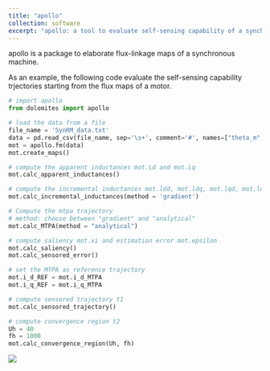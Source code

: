 ```yaml
---
title: "apollo"
collection: software
excerpt: "apollo: a tool to evaluate self-sensing capability of a synchronous machine."
---
```

<p>
apollo is a package to elaborate flux-linkage maps of a synchronous machine.</p>
<p>As an example, the following code evaluate the self-sensing capability
trjectories starting from the flux maps of a motor.</p>

```python
# import apollo
from dolomites import apollo  

# load the data from a file
file_name = 'SynRM_data.txt'  
data = pd.read_csv(file_name, sep='\s+', comment='#', names=["theta_m", "i_d", "i_q", "lambda_d", "lambda_q", "torque"])
mot = apollo.fm(data)
mot.create_maps()

# compute the apparent inductances mot.Ld and mot.Lq
mot.calc_apparent_inductances()

# compute the incremental inductances mot.ldd, mot.ldq, mot.lqd, mot.lqd, mot.lqq, mot.lsigma, mot.ldelta
mot.calc_incremental_inductances(method = 'gradient')

# Compute the mtpa trajectory
# method: choose between "gradient" and "analytical"
mot.calc_MTPA(method = "analytical")

# compute saliency mot.xi and estimation error mot.epsilon
mot.calc_saliency()
mot.calc_sensored_error()

# set the MTPA as reference trajectory
mot.i_d_REF = mot.i_d_MTPA
mot.i_q_REF = mot.i_q_MTPA

# compute sensored trajectory t1
mot.calc_sensored_trajectory()

# compute convergence region t2
Uh = 40
fh = 1000
mot.calc_convergence_region(Uh, fh)
```

<p>
    <image src='/images/dolomites/apollo_2.jpg'/>
</p>
